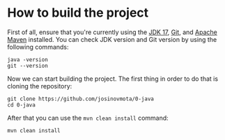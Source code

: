 # How to build the project

First of all, ensure that you're currently using the [JDK 17](https://www.oracle.com/java/technologies/javase/jdk17-archive-downloads.html), [Git](https://git-scm.com/downloads), and [Apache Maven](https://maven.apache.org/) installed. You can check JDK version and Git version by using the following commands:


```
java -version
git --version
```

Now we can start building the project. The first thing in order to do that is cloning the repository:

```
git clone https://github.com/josinovmota/0-java
cd 0-java
```

After that you can use the `mvn clean install` command:

```
mvn clean install
```